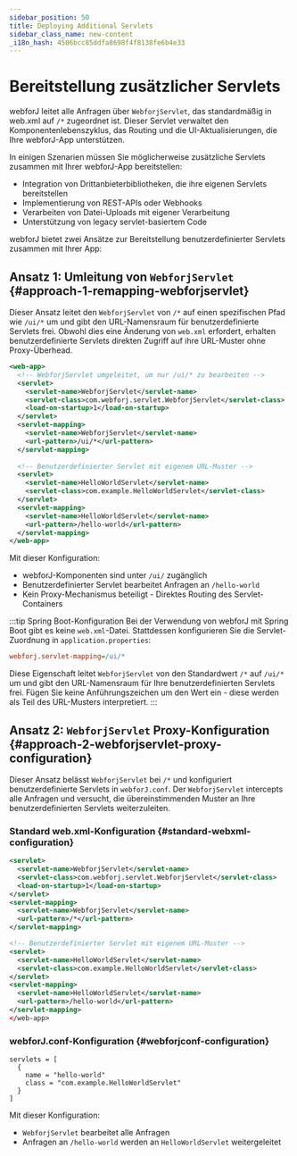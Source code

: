 ```yaml
---
sidebar_position: 50
title: Deploying Additional Servlets
sidebar_class_name: new-content
_i18n_hash: 4506bcc85ddfa8698f4f8138fe6b4e33
---
```

<!-- vale off -->
# Bereitstellung zusätzlicher Servlets <DocChip chip='since' label='25.02' />
<!-- vale on -->

webforJ leitet alle Anfragen über `WebforjServlet`, das standardmäßig in web.xml auf `/*` zugeordnet ist. Dieser Servlet verwaltet den Komponentenlebenszyklus, das Routing und die UI-Aktualisierungen, die Ihre webforJ-App unterstützen.

In einigen Szenarien müssen Sie möglicherweise zusätzliche Servlets zusammen mit Ihrer webforJ-App bereitstellen:
- Integration von Drittanbieterbibliotheken, die ihre eigenen Servlets bereitstellen
- Implementierung von REST-APIs oder Webhooks
- Verarbeiten von Datei-Uploads mit eigener Verarbeitung
- Unterstützung von legacy servlet-basiertem Code

webforJ bietet zwei Ansätze zur Bereitstellung benutzerdefinierter Servlets zusammen mit Ihrer App:

## Ansatz 1: Umleitung von `WebforjServlet` {#approach-1-remapping-webforjservlet}

Dieser Ansatz leitet den `WebforjServlet` von `/*` auf einen spezifischen Pfad wie `/ui/*` um und gibt den URL-Namensraum für benutzerdefinierte Servlets frei. Obwohl dies eine Änderung von `web.xml` erfordert, erhalten benutzerdefinierte Servlets direkten Zugriff auf ihre URL-Muster ohne Proxy-Überhead.

```xml
<web-app>
  <!-- WebforjServlet umgeleitet, um nur /ui/* zu bearbeiten -->
  <servlet>
    <servlet-name>WebforjServlet</servlet-name>
    <servlet-class>com.webforj.servlet.WebforjServlet</servlet-class>
    <load-on-startup>1</load-on-startup>
  </servlet>
  <servlet-mapping>
    <servlet-name>WebforjServlet</servlet-name>
    <url-pattern>/ui/*</url-pattern>
  </servlet-mapping>
  
  <!-- Benutzerdefinierter Servlet mit eigenem URL-Muster -->
  <servlet>
    <servlet-name>HelloWorldServlet</servlet-name>
    <servlet-class>com.example.HelloWorldServlet</servlet-class>
  </servlet>
  <servlet-mapping>
    <servlet-name>HelloWorldServlet</servlet-name>
    <url-pattern>/hello-world</url-pattern>
  </servlet-mapping>
</web-app>
```

Mit dieser Konfiguration:
- webforJ-Komponenten sind unter `/ui/` zugänglich
- Benutzerdefinierter Servlet bearbeitet Anfragen an `/hello-world`
- Kein Proxy-Mechanismus beteiligt - Direktes Routing des Servlet-Containers

:::tip Spring Boot-Konfiguration
Bei der Verwendung von webforJ mit Spring Boot gibt es keine `web.xml`-Datei. Stattdessen konfigurieren Sie die Servlet-Zuordnung in `application.properties`:

```Ini
webforj.servlet-mapping=/ui/*
```

Diese Eigenschaft leitet `WebforjServlet` von den Standardwert `/*` auf `/ui/*` um und gibt den URL-Namensraum für Ihre benutzerdefinierten Servlets frei. Fügen Sie keine Anführungszeichen um den Wert ein - diese werden als Teil des URL-Musters interpretiert.
:::

## Ansatz 2: `WebforjServlet` Proxy-Konfiguration {#approach-2-webforjservlet-proxy-configuration}

Dieser Ansatz belässt `WebforjServlet` bei `/*` und konfiguriert benutzerdefinierte Servlets in `webforJ.conf`. Der `WebforjServlet` intercepts alle Anfragen und versucht, die übereinstimmenden Muster an Ihre benutzerdefinierten Servlets weiterzuleiten.

### Standard web.xml-Konfiguration {#standard-webxml-configuration}

```xml
<servlet>
  <servlet-name>WebforjServlet</servlet-name>
  <servlet-class>com.webforj.servlet.WebforjServlet</servlet-class>
  <load-on-startup>1</load-on-startup>
</servlet>
<servlet-mapping>
  <servlet-name>WebforjServlet</servlet-name>
  <url-pattern>/*</url-pattern>
</servlet-mapping>

<!-- Benutzerdefinierter Servlet mit eigenem URL-Muster -->
<servlet>
  <servlet-name>HelloWorldServlet</servlet-name>
  <servlet-class>com.example.HelloWorldServlet</servlet-class>
</servlet>
<servlet-mapping>
  <servlet-name>HelloWorldServlet</servlet-name>
  <url-pattern>/hello-world</url-pattern>
</servlet-mapping>
</web-app>
```

### webforJ.conf-Konfiguration {#webforjconf-configuration}

```hocon
servlets = [
  {
    name = "hello-world"
    class = "com.example.HelloWorldServlet"
  }
]
```

Mit dieser Konfiguration:
- `WebforjServlet` bearbeitet alle Anfragen
- Anfragen an `/hello-world` werden an `HelloWorldServlet` weitergeleitet
